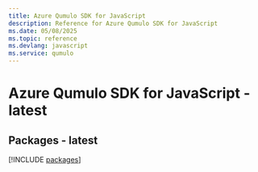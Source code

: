 ```yaml
---
title: Azure Qumulo SDK for JavaScript
description: Reference for Azure Qumulo SDK for JavaScript
ms.date: 05/08/2025
ms.topic: reference
ms.devlang: javascript
ms.service: qumulo
---
```

# Azure Qumulo SDK for JavaScript - latest
## Packages - latest
[!INCLUDE [packages](qumulo-index.md)]